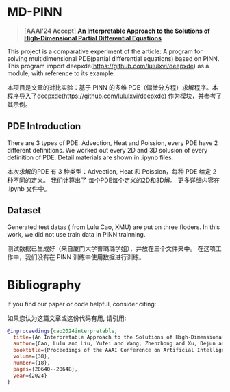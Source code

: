 # MD-PINN
> [**AAAI'24 Accept**] [**An Interpretable Approach to the Solutions of High-Dimensional Partial Differential Equations**](https://ojs.aaai.org/index.php/AAAI/article/view/30050)

This project is a comparative experiment of the article: A program for solving multidimensional PDE(partial differential equations) based on PINN.  This program import deepxde(https://github.com/lululxvi/deepxde) as a module, with reference to its example.

本项目是文章的对比实验：基于 PINN 的多维 PDE（偏微分方程）求解程序。本程序导入了deepxde(https://github.com/lululxvi/deepxde) 作为模块，并参考了其示例。
## PDE Introduction
There are 3 types of PDE: Advection, Heat and Poission, every PDE have 2 different definitions. We worked out every 2D and 3D solusion of every definition of PDE. Detail materials are shown in .ipynb files. 

本次求解的PDE 有 3 种类型：Advection, Heat 和 Poission，每种 PDE 给定 2 种不同的定义。 我们计算出了 每个PDE每个定义的2D和3D解。 更多详细内容在 .ipynb 文件中。
## Dataset
Generated test datas ( from Lulu Cao, XMU) are put on three floders. In this work, we did not use train data in PINN trainning.

测试数据已生成好（来自厦门大学曹璐璐学姐），并放在三个文件夹中。 在这项工作中，我们没有在 PINN 训练中使用数据进行训练。
# Bibliography
If you find our paper or code helpful, consider citing:

如果您认为这篇文章或这份代码有用, 请引用:
```bibtex
@inproceedings{cao2024interpretable,
  title={An Interpretable Approach to the Solutions of High-Dimensional Partial Differential Equations},
  author={Cao, Lulu and Liu, Yufei and Wang, Zhenzhong and Xu, Dejun and Ye, Kai and Tan, Kay Chen and Jiang, Min},
  booktitle={Proceedings of the AAAI Conference on Artificial Intelligence},
  volume={38},
  number={18},
  pages={20640--20648},
  year={2024}
}
```

